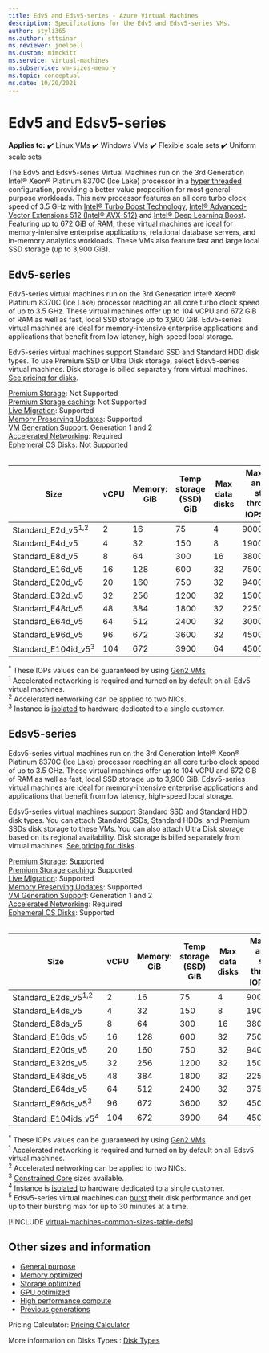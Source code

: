 ```yaml
---
title: Edv5 and Edsv5-series - Azure Virtual Machines
description: Specifications for the Edv5 and Edsv5-series VMs.
author: styli365
ms.author: sttsinar
ms.reviewer: joelpell
ms.custom: mimckitt
ms.service: virtual-machines
ms.subservice: vm-sizes-memory
ms.topic: conceptual
ms.date: 10/20/2021
---
```


# Edv5 and Edsv5-series

**Applies to:** :heavy_check_mark: Linux VMs :heavy_check_mark: Windows VMs :heavy_check_mark: Flexible scale sets :heavy_check_mark: Uniform scale sets

The Edv5 and Edsv5-series Virtual Machines run on the 3rd Generation Intel&reg; Xeon&reg; Platinum 8370C (Ice Lake) processor in a [hyper threaded](https://www.intel.com/content/www/us/en/architecture-and-technology/hyper-threading/hyper-threading-technology.html) configuration, providing a better value proposition for most general-purpose workloads. This new processor features an all core turbo clock speed of 3.5 GHz with [Intel&reg; Turbo Boost Technology](https://www.intel.com/content/www/us/en/architecture-and-technology/turbo-boost/turbo-boost-technology.html), [Intel&reg; Advanced-Vector Extensions 512 (Intel&reg; AVX-512)](https://www.intel.com/content/www/us/en/architecture-and-technology/avx-512-overview.html) and [Intel&reg; Deep Learning Boost](https://software.intel.com/content/www/us/en/develop/topics/ai/deep-learning-boost.html). Featuring up to 672 GiB of RAM, these virtual machines are ideal for memory-intensive enterprise applications, relational database servers, and in-memory analytics workloads. These VMs also feature fast and large local SSD storage (up to 3,900 GiB).

## Edv5-series

Edv5-series virtual machines run on the 3rd Generation Intel® Xeon® Platinum 8370C (Ice Lake) processor reaching an all core turbo clock speed of up to 3.5 GHz.  These virtual machines offer up to 104 vCPU and 672 GiB of RAM as well as fast, local SSD storage up to 3,900 GiB. Edv5-series virtual machines are ideal for memory-intensive enterprise applications and applications that benefit from low latency, high-speed local storage.

Edv5-series virtual machines support Standard SSD and Standard HDD disk types. To use Premium SSD or Ultra Disk storage, select Edsv5-series virtual machines. Disk storage is billed separately from virtual machines. [See pricing for disks](https://azure.microsoft.com/pricing/details/managed-disks/).

[Premium Storage](premium-storage-performance.md): Not Supported<br>
[Premium Storage caching](premium-storage-performance.md): Not Supported<br>
[Live Migration](maintenance-and-updates.md): Supported<br>
[Memory Preserving Updates](maintenance-and-updates.md): Supported<br>
[VM Generation Support](generation-2.md): Generation 1 and 2<br>
[Accelerated Networking](../virtual-network/create-vm-accelerated-networking-cli.md): Required <br>
[Ephemeral OS Disks](ephemeral-os-disks.md): Not Supported <br>
<br>

| Size | vCPU | Memory: GiB | Temp storage (SSD) GiB | Max data disks | Max cached and temp storage throughput: IOPS/MBps<sup>*</sup>  | Max NICs|Max network bandwidth (Mbps) |
|---|---|---|---|---|---|---|---|
| Standard_E2d_v5<sup>1,2</sup>  | 2   | 16  | 75   | 4  | 9000/125    | 2 | 12500 |
| Standard_E4d_v5                | 4   | 32  | 150  | 8  | 19000/250   | 2 | 12500 |
| Standard_E8d_v5                | 8   | 64  | 300  | 16 | 38000/500   | 4 | 12500 |
| Standard_E16d_v5               | 16  | 128 | 600  | 32 | 75000/1000  | 8 | 12500 |
| Standard_E20d_v5               | 20  | 160 | 750  | 32 | 94000/1250  | 8 | 12500  |
| Standard_E32d_v5               | 32  | 256 | 1200 | 32 | 150000/2000 | 8 | 16000  |
| Standard_E48d_v5               | 48  | 384 | 1800 | 32 | 225000/3000 | 8 | 24000  |
| Standard_E64d_v5               | 64  | 512 | 2400 | 32 | 300000/4000 | 8 | 30000  |
| Standard_E96d_v5               | 96  | 672 | 3600 | 32 | 450000/4000 | 8 | 35000  |
| Standard_E104id_v5<sup>3</sup> | 104 | 672 | 3900 | 64 | 450000/4000 | 8 | 100000 |

<sup>*</sup> These IOPs values can be guaranteed by using [Gen2 VMs](generation-2.md)<br>
<sup>1</sup> Accelerated networking is required and turned on by default on all Edv5 virtual machines.<br>
<sup>2</sup> Accelerated networking can be applied to two NICs.<br>
<sup>3</sup> Instance is [isolated](../security/fundamentals/isolation-choices.md#compute-isolation) to hardware dedicated to a single customer.


## Edsv5-series

Edsv5-series virtual machines run on the 3rd Generation Intel® Xeon® Platinum 8370C (Ice Lake) processor reaching an all core turbo clock speed of up to 3.5 GHz.  These virtual machines offer up to 104 vCPU and 672 GiB of RAM as well as fast, local SSD storage up to 3,900 GiB. Edsv5-series virtual machines are ideal for memory-intensive enterprise applications and applications that benefit from low latency, high-speed local storage.

Edsv5-series virtual machines support Standard SSD and Standard HDD disk types. You can attach Standard SSDs, Standard HDDs, and Premium SSDs disk storage to these VMs. You can also attach Ultra Disk storage based on its regional availability. Disk storage is billed separately from virtual machines. [See pricing for disks](https://azure.microsoft.com/pricing/details/managed-disks/).

[Premium Storage](premium-storage-performance.md): Supported<br>
[Premium Storage caching](premium-storage-performance.md): Supported<br>
[Live Migration](maintenance-and-updates.md): Supported<br>
[Memory Preserving Updates](maintenance-and-updates.md): Supported<br>
[VM Generation Support](generation-2.md): Generation 1 and 2<br>
[Accelerated Networking](../virtual-network/create-vm-accelerated-networking-cli.md): Required <br>
[Ephemeral OS Disks](ephemeral-os-disks.md): Supported <br>
<br>

| Size | vCPU | Memory: GiB | Temp storage (SSD) GiB | Max data disks | Max cached and temp storage throughput: IOPS/MBps<sup>*</sup> | Max uncached disk throughput: IOPS/MBps | Max burst uncached disk throughput: IOPS/MBps<sup>5</sup> | Max NICs | Max network bandwidth (Mbps) |
|---|---|---|---|---|---|---|---|---|---|
| Standard_E2ds_v5<sup>1,2</sup>  | 2   | 16  | 75   | 4  | 9000/125    | 3750/85      | 10000/1200 | 2 | 12500 |
| Standard_E4ds_v5                | 4   | 32  | 150  | 8  | 19000/250   | 6400/145     | 20000/1200 | 2 | 12500 |
| Standard_E8ds_v5                | 8   | 64  | 300  | 16 | 38000/500   | 12800/290    | 20000/1200 | 4 | 12500 |
| Standard_E16ds_v5               | 16  | 128 | 600  | 32 | 75000/1000  | 25600/600    | 40000/1200 | 8 | 12500 |
| Standard_E20ds_v5               | 20  | 160 | 750  | 32 | 94000/1250  | 32000/750    | 64000/1600 | 8 | 12500  |
| Standard_E32ds_v5               | 32  | 256 | 1200 | 32 | 150000/2000 | 51200/865    | 80000/2000 | 8 | 16000  |
| Standard_E48ds_v5               | 48  | 384 | 1800 | 32 | 225000/3000 | 76800/1315   | 80000/3000 | 8 | 24000  |
| Standard_E64ds_v5               | 64  | 512 | 2400 | 32 | 375000/4000 | 80000/1735   | 80000/3000 | 8 | 30000  |
| Standard_E96ds_v5<sup>3</sup>   | 96  | 672 | 3600 | 32 | 450000/4000 | 80000/2600   | 80000/4000 | 8 | 35000  |
| Standard_E104ids_v5<sup>4</sup> | 104 | 672 | 3900 | 64 | 450000/4000 | 120000/4000  | 80000/4000 | 8 | 100000 |

<sup>*</sup> These IOPs values can be guaranteed by using [Gen2 VMs](generation-2.md)<br>
<sup>1</sup> Accelerated networking is required and turned on by default on all Edsv5 virtual machines.<br>
<sup>2</sup> Accelerated networking can be applied to two NICs.<br>
<sup>3</sup> [Constrained Core](constrained-vcpu.md) sizes available.<br>
<sup>4</sup> Instance is [isolated](../security/fundamentals/isolation-choices.md#compute-isolation) to hardware dedicated to a single customer.<br>
<sup>5</sup> Edsv5-series virtual machines can [burst](disk-bursting.md) their disk performance and get up to their bursting max for up to 30 minutes at a time.

[!INCLUDE [virtual-machines-common-sizes-table-defs](../../includes/virtual-machines-common-sizes-table-defs.md)]

## Other sizes and information

- [General purpose](sizes-general.md)
- [Memory optimized](sizes-memory.md)
- [Storage optimized](sizes-storage.md)
- [GPU optimized](sizes-gpu.md)
- [High performance compute](sizes-hpc.md)
- [Previous generations](sizes-previous-gen.md)

Pricing Calculator: [Pricing Calculator](https://azure.microsoft.com/pricing/calculator/)

More information on Disks Types : [Disk Types](./disks-types.md#ultra-disks)
